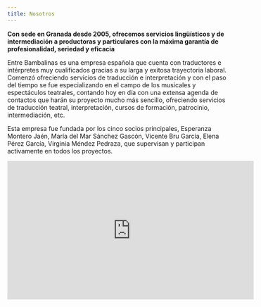 ```yaml
---
title: Nosotros
---
```

 
 **Con sede en Granada desde 2005, ofrecemos servicios lingüísticos y de intermediación a productoras y particulares con la máxima garantía de profesionalidad, seriedad y eficacia**                                              
                                        
   
Entre Bambalinas es una empresa española que cuenta con traductores e intérpretes muy cualificados gracias a su larga y exitosa trayectoria laboral. Comenzó ofreciendo servicios de traducción e interpretación y con el paso del tiempo  se fue especializando en el campo de los musicales y espectáculos teatrales, contando hoy en día con una extensa agenda de contactos que harán su proyecto mucho más sencillo, ofreciendo servicios de traducción teatral, interpretación, cursos de formación, patrocinio, intermediación, etc.
 
Esta empresa fue fundada por los cinco socios principales, Esperanza Montero Jaén, María del Mar Sánchez Gascón, Vicente Bru García, Elena Pérez García, Virginia Méndez Pedraza, que supervisan y participan activamente en todos los proyectos.

 <iframe width="560" height="315" src="https://www.youtube.com/embed/ce1RtiLwN2w" frameborder="0" allowfullscreen></iframe>
 
 
 
 

 




